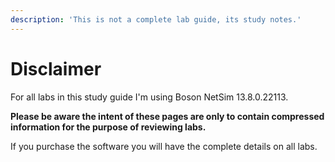 ```yaml
---
description: 'This is not a complete lab guide, its study notes.'
---
```


# Disclaimer

For all labs in this study guide I'm using Boson NetSim 13.8.0.22113.   


**Please be aware the intent of these pages are only to contain compressed information for the purpose of reviewing labs.**   
  
If you purchase the software you will have the complete details on all labs.  


